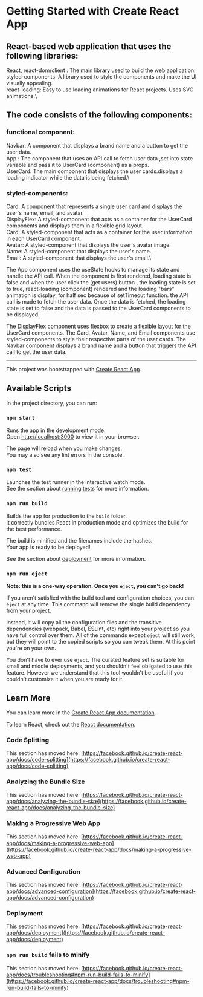 # Getting Started with Create React App


## React-based web application that uses the following libraries:

React, react-dom/client : The main library used to build the web application.\
styled-components: A library used to style the components and make the UI visually appealing.\
react-loading: Easy to use loading animations for React projects. Uses SVG animations.\

## The code consists of the following components:
### functional component:

Navbar: A component that displays a brand name and a button to get the user data.\
App : The component that uses an API call to fetch user data ,set into state variable and pass it to UserCard (component) as a props.\
UserCard: The main component that displays the user cards.displays a loading indicator while the data is being fetched.\

### styled-components:

Card: A component that represents a single user card and displays the user's name, email, and avatar.\
DisplayFlex: A styled-component that acts as a container for the UserCard components and displays them in a flexible grid layout.\
Card: A styled-component that acts as a container for the user information in each UserCard component.\
Avatar: A styled-component that displays the user's avatar image.\
Name: A styled-component that displays the user's name.\
Email: A styled-component that displays the user's email.\

The App component uses the useState hooks to manage its state and handle the API call. When the component is first rendered, loading state is false and when the user click the (get users) button , the loading state is set to true, react-loading (component) rendered and the loading "bars" animation is display, for half sec because of setTimeout function.
the API call is made to fetch the user data. Once the data is fetched, the loading state is set to false and the data is passed to the UserCard components to be displayed.

The DisplayFlex component uses flexbox to create a flexible layout for the UserCard components. The Card, Avatar, Name, and Email components use styled-components to style their respective parts of the user cards. 
The Navbar component displays a brand name and a button that triggers the API call to get the user data.

--------------------------------------------------------------------------------------------------------------------------------------------------------

This project was bootstrapped with [Create React App](https://github.com/facebook/create-react-app).

## Available Scripts

In the project directory, you can run:

### `npm start`

Runs the app in the development mode.\
Open [http://localhost:3000](http://localhost:3000) to view it in your browser.

The page will reload when you make changes.\
You may also see any lint errors in the console.

### `npm test`

Launches the test runner in the interactive watch mode.\
See the section about [running tests](https://facebook.github.io/create-react-app/docs/running-tests) for more information.

### `npm run build`

Builds the app for production to the `build` folder.\
It correctly bundles React in production mode and optimizes the build for the best performance.

The build is minified and the filenames include the hashes.\
Your app is ready to be deployed!

See the section about [deployment](https://facebook.github.io/create-react-app/docs/deployment) for more information.

### `npm run eject`

**Note: this is a one-way operation. Once you `eject`, you can't go back!**

If you aren't satisfied with the build tool and configuration choices, you can `eject` at any time. This command will remove the single build dependency from your project.

Instead, it will copy all the configuration files and the transitive dependencies (webpack, Babel, ESLint, etc) right into your project so you have full control over them. All of the commands except `eject` will still work, but they will point to the copied scripts so you can tweak them. At this point you're on your own.

You don't have to ever use `eject`. The curated feature set is suitable for small and middle deployments, and you shouldn't feel obligated to use this feature. However we understand that this tool wouldn't be useful if you couldn't customize it when you are ready for it.

## Learn More

You can learn more in the [Create React App documentation](https://facebook.github.io/create-react-app/docs/getting-started).

To learn React, check out the [React documentation](https://reactjs.org/).

### Code Splitting

This section has moved here: [https://facebook.github.io/create-react-app/docs/code-splitting](https://facebook.github.io/create-react-app/docs/code-splitting)

### Analyzing the Bundle Size

This section has moved here: [https://facebook.github.io/create-react-app/docs/analyzing-the-bundle-size](https://facebook.github.io/create-react-app/docs/analyzing-the-bundle-size)

### Making a Progressive Web App

This section has moved here: [https://facebook.github.io/create-react-app/docs/making-a-progressive-web-app](https://facebook.github.io/create-react-app/docs/making-a-progressive-web-app)

### Advanced Configuration

This section has moved here: [https://facebook.github.io/create-react-app/docs/advanced-configuration](https://facebook.github.io/create-react-app/docs/advanced-configuration)

### Deployment

This section has moved here: [https://facebook.github.io/create-react-app/docs/deployment](https://facebook.github.io/create-react-app/docs/deployment)

### `npm run build` fails to minify

This section has moved here: [https://facebook.github.io/create-react-app/docs/troubleshooting#npm-run-build-fails-to-minify](https://facebook.github.io/create-react-app/docs/troubleshooting#npm-run-build-fails-to-minify)
